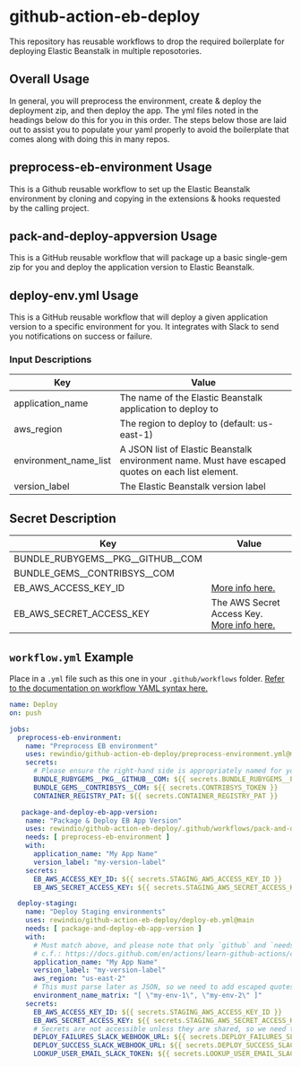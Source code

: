 # github-action-eb-deploy

This repository has reusable workflows to drop the required boilerplate for deploying Elastic Beanstalk in multiple reposotories.

## Overall Usage

In general, you will preprocess the environment, create & deploy the deployment zip, and then deploy the app. The yml files noted in the headings below do this for you in this order. The steps below those are laid out to assist you to populate your yaml properly to avoid the boilerplate that comes along with doing this in many repos.

## preprocess-eb-environment Usage

This is a Github reusable workflow to set up the Elastic Beanstalk environment by cloning and copying in the extensions & hooks requested by the calling project.

## pack-and-deploy-appversion Usage

This is a GitHub reusable workflow that will package up a basic single-gem zip for you and deploy the application version to Elastic Beanstalk.

## deploy-env.yml Usage

This is a GitHub reusable workflow that will deploy a given application version to a specific environment for you. It integrates with Slack to send you notifications on success or failure.

### Input Descriptions

| Key | Value |
| ------------- | ------------- |
| application_name | The name of the Elastic Beanstalk application to deploy to |
| aws_region | The region to deploy to (default: us-east-1) |
| environment_name_list | A JSON list of Elastic Beanstalk environment name. Must have escaped quotes on each list element. |
| version_label | The Elastic Beanstalk version label |

## Secret Description

| Key | Value |
| ------------- | ------------- |
| BUNDLE_RUBYGEMS__PKG__GITHUB__COM |  |
| BUNDLE_GEMS__CONTRIBSYS__COM | |
| EB_AWS_ACCESS_KEY_ID | [More info here.](https://docs.aws.amazon.com/general/latest/gr/managing-aws-access-keys.html) | Yes | Yes |
| EB_AWS_SECRET_ACCESS_KEY | The AWS Secret Access Key. [More info here.](https://docs.aws.amazon.com/general/latest/gr/managing-aws-access-keys.html) |

## `workflow.yml` Example

Place in a `.yml` file such as this one in your `.github/workflows` folder. [Refer to the documentation on workflow YAML syntax here.](https://help.github.com/en/articles/workflow-syntax-for-github-actions)

```yaml
name: Deploy
on: push

jobs:
  preprocess-eb-environment:
    name: "Preprocess EB environment"
    uses: rewindio/github-action-eb-deploy/preprocess-environment.yml@main
    secrets:
      # Please ensure the right-hand side is appropriately named for your repo &/ env
      BUNDLE_RUBYGEMS__PKG__GITHUB__COM: ${{ secrets.BUNDLE_RUBYGEMS__PKG__GITHUB__COM }}
      BUNDLE_GEMS__CONTRIBSYS__COM: ${{ secrets.CONTRIBSYS_TOKEN }}
      CONTAINER_REGISTRY_PAT: ${{ secrets.CONTAINER_REGISTRY_PAT }}

   package-and-deploy-eb-app-version:
    name: "Package & Deploy EB App Version"
    uses: rewindio/github-action-eb-deploy/.github/workflows/pack-and-deploy-appversion.yml@main
    needs: [ preprocess-eb-environment ]
    with:
      application_name: "My App Name"
      version_label: "my-version-label"
    secrets:
      EB_AWS_ACCESS_KEY_ID: ${{ secrets.STAGING_AWS_ACCESS_KEY_ID }}
      EB_AWS_SECRET_ACCESS_KEY: ${{ secrets.STAGING_AWS_SECRET_ACCESS_KEY }}

  deploy-staging:
    name: "Deploy Staging environments"
    uses: rewindio/github-action-eb-deploy/deploy-eb.yml@main
    needs: [ package-and-deploy-eb-app-version ]
    with:
      # Must match above, and please note that only `github` and `needs` variables are accessible here
      # c.f.: https://docs.github.com/en/actions/learn-github-actions/contexts#context-availability
      application_name: "My App Name"
      version_label: "my-version-label"
      aws_region: "us-east-2"
      # This must parse later as JSON, so we need to add escaped quotes on each element
      environment_name_matrix: "[ \"my-env-1\", \"my-env-2\" ]"
    secrets:
      EB_AWS_ACCESS_KEY_ID: ${{ secrets.STAGING_AWS_ACCESS_KEY_ID }}
      EB_AWS_SECRET_ACCESS_KEY: ${{ secrets.STAGING_AWS_SECRET_ACCESS_KEY }}
      # Secrets are not accessible unless they are shared, so we need these three even though they are redundant
      DEPLOY_FAILURES_SLACK_WEBHOOK_URL: ${{ secrets.DEPLOY_FAILURES_SLACK_WEBHOOK_URL }}
      DEPLOY_SUCCESS_SLACK_WEBHOOK_URL: ${{ secrets.DEPLOY_SUCCESS_SLACK_WEBHOOK_URL }}
      LOOKUP_USER_EMAIL_SLACK_TOKEN: ${{ secrets.LOOKUP_USER_EMAIL_SLACK_TOKEN }}
